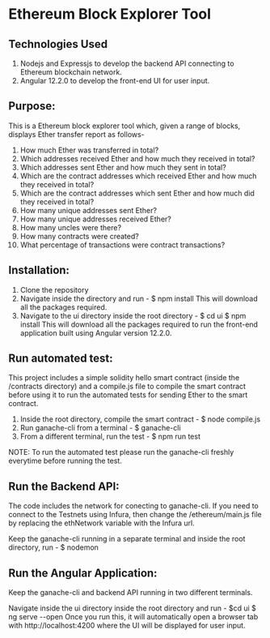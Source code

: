 # Ethereum Block Explorer Tool

## Technologies Used

1) Nodejs and Expressjs to develop the backend API connecting to Ethereum blockchain network.
2) Angular 12.2.0 to develop the front-end UI for user input.

## Purpose:

This is a Ethereum block explorer tool which, given a range of blocks, displays Ether transfer report as follows-

1) How much Ether was transferred in total?
2) Which addresses received Ether and how much they received in total?
3) Which addresses sent Ether and how much they sent in total?
4) Which are the contract addresses which received Ether and how much they received in total?
5) Which are the contract addresses which sent Ether and how much did they received in total?
6) How many unique addresses sent Ether?
7) How many unique addresses received Ether?
8) How many uncles were there?
9) How many contracts were created?
10) What percentage of transactions were contract transactions?

## Installation:

1) Clone the repository
2) Navigate inside the directory and run -
	$ npm install
   This will download all the packages required.
3) Navigate to the ui directory inside the root directory -
	$ cd ui
	$ npm install
   This will download all the packages required to run the front-end application built using Angular version 12.2.0.

## Run automated test:

This project includes a simple solidity hello smart contract (inside the /contracts directory) and a compile.js file to compile the smart contract before using it to run the automated tests for sending Ether to the smart contract.

1) Inside the root directory, compile the smart contract -
	$ node compile.js
2) Run ganache-cli from a terminal -
	$ ganache-cli
3) From a different terminal, run the test -
	$ npm run test

NOTE: To run the automated test please run the ganache-cli freshly everytime before running the test.

## Run the Backend API:

The code includes the network for conecting to ganache-cli. If you need to connect to the Testnets using Infura, then change the /ethereum/main.js file by replacing the ethNetwork variable with the Infura url.

Keep the ganache-cli running in a separate terminal and inside the root directory, run -
	$ nodemon

## Run the Angular Application:

Keep the ganache-cli and backend API running in two different terminals.

Navigate inside the ui directory inside the root directory and run -
	$cd ui
	$ ng serve --open
Once you run this, it will automatically open a browser tab with http://localhost:4200 where the UI will be displayed for user input.










